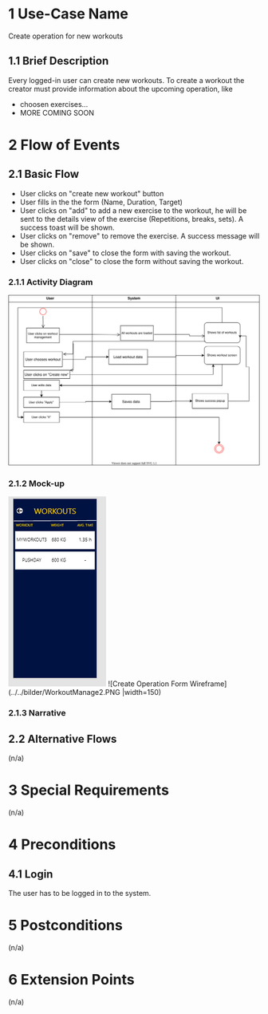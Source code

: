 # 1 Use-Case Name
Create operation for new workouts

## 1.1 Brief Description
Every logged-in user can create new workouts. To create a workout the creator must provide information about the upcoming operation, like

- choosen exercises... 
- MORE COMING SOON

# 2 Flow of Events
## 2.1 Basic Flow
- User clicks on "create new workout" button
- User fills in the the form (Name, Duration, Target)
- User clicks on "add" to add a new exercise to the workout, he will be sent to the details view of the exercise (Repetitions, breaks, sets). A success toast will be shown.
- User clicks on "remove" to remove the exercise. A success message will be shown.
- User clicks on "save" to close the form with saving the workout.
- User clicks on "close" to close the form without saving the workout.

### 2.1.1 Activity Diagram
![Organization Application Activity Diagram](./CreateWorkout.svg)

### 2.1.2 Mock-up
![Create Operation Form Wireframe](../../bilder/WorkoutManage1.PNG)
![Create Operation Form Wireframe](../../bilder/WorkoutManage2.PNG |width=150)


### 2.1.3 Narrative


## 2.2 Alternative Flows
(n/a)

# 3 Special Requirements
(n/a)

# 4 Preconditions
## 4.1 Login
The user has to be logged in to the system.

# 5 Postconditions
(n/a)
 
# 6 Extension Points
(n/a)
